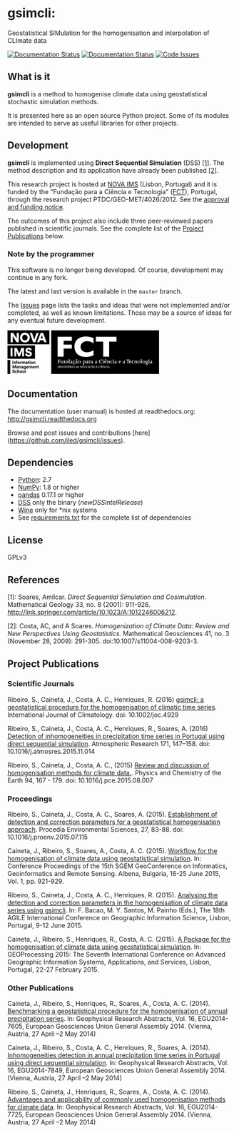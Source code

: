 # gsimcli:
Geostatistical SIMulation for the homogenisation and interpolation of
CLImate data

[![Documentation Status](https://readthedocs.org/projects/gsimcli/badge/?version=latest)](http://gsimcli.readthedocs.org/en/latest/?badge=latest) [![Documentation Status](https://readthedocs.org/projects/gsimcli/badge/?version=dev)](http://gsimcli.readthedocs.org/en/latest/?badge=dev) [![Code Issues](https://www.quantifiedcode.com/api/v1/project/d5107719f2724f41bc1b18665a164616/snapshot/origin:dev:HEAD/badge.svg)](https://www.quantifiedcode.com/app/project/d5107719f2724f41bc1b18665a164616)

## What is it

**gsimcli** is a method to homogenise climate data using
geostatistical stochastic simulation methods.

It is presented here as an open source Python project. Some of its
modules are intended to serve as useful libraries for other projects.

## Development

**gsimcli** is implemented using **Direct Sequential
Simulation** (DSS) [[1]](#ref1). The method description and its application have already
been published [[2]](#ref2).

This research project is hosted at [NOVA IMS](http://www.novaims.unl.pt)
(Lisbon, Portugal) and it is funded by the "Fundação para a Ciência e
Tecnologia" ([FCT](http://www.fct.pt)), Portugal, through the research project
PTDC/GEO-MET/4026/2012. See the [approval and funding notice](http://www.novaims.unl.pt/documentos/P_GSIMCLI_EN.pdf).

The outcomes of this project also include three peer-reviewed papers published in
scientific journals. See the complete list of the [Project Publications](#publications)
below.

### Note by the programmer

This software is no longer being developed. Of course, development may continue
in any fork.

The latest and last version is available in the `master` branch.

The [Issues](https://github.com/iled/gsimcli/issues) page lists the tasks and
ideas that were not implemented and/or completed, as well as known limitations.
Those may be a source of ideas for any eventual future development.

![NOVA IMS](/images/IMS_Preto_logo.png) ![FCT](/images/logo_FCT.png)

## Documentation

The documentation (user manual) is hosted at readthedocs.org:
http://gsimcli.readthedocs.org

Browse and post issues and contributions [here]
(https://github.com/iled/gsimcli/issues).

## Dependencies

- [Python](http://www.python.org): 2.7
- [NumPy](http://www.numpy.org): 1.8 or higher
- [pandas](http://pandas.pydata.org) 0.17.1 or higher
- [DSS](https://sites.google.com/site/cmrpsoftware/downloads) only the binary (*newDSSintelRelease*)
- [Wine](http://www.winehq.org) only for *nix systems
- See [requirements.txt](requirements.txt) for the complete list of dependencies

## License

GPLv3

## References

<a name="ref1"></a>[1]: Soares, Amílcar. *Direct Sequential Simulation and Cosimulation.*
Mathematical Geology 33, no. 8 (2001): 911-926.
http://link.springer.com/article/10.1023/A:1012246006212.

<a name="ref2"></a>[2]: Costa, AC, and A Soares. *Homogenization of Climate Data: Review and New
Perspectives Using Geostatistics.* Mathematical Geosciences 41, no. 3 (November
28, 2009): 291-305. doi:10.1007/s11004-008-9203-3.


## <a name="publications"></a>Project Publications

### Scientific Journals

Ribeiro, S., Caineta, J., Costa, A. C., Henriques, R. (2016) [gsimcli: a geostatistical procedure for the homogenisation of climatic time series](http://doi.org/10.1002/joc.4929). International Journal of Climatology. doi: 10.1002/joc.4929

Ribeiro, S., Caineta, J., Costa, A. C., Henriques, R., Soares, A. (2016) [Detection of inhomogeneities in precipitation time series in Portugal using direct sequential simulation](http://doi.org/10.1016/j.atmosres.2015.11.014). Atmospheric Research 171, 147–158. doi: 10.1016/j.atmosres.2015.11.014

Ribeiro, S., Caineta, J., Costa, A. C., (2015) [Review and discussion of homogenisation methods for climate data.](http://doi.org/10.1016/j.pce.2015.08.007). Physics and Chemistry of the Earth 94, 167 - 179. doi: 10.1016/j.pce.2015.08.007

### Proceedings

Ribeiro, S., Caineta, J., Costa, A. C., Soares, A. (2015). [Establishment of detection and correction parameters for a geostatistical homogenisation approach](http://doi.org/10.1016/j.proenv.2015.07.115). Procedia Environmental Sciences, 27, 83-88. doi: 10.1016/j.proenv.2015.07.115

Caineta, J., Ribeiro, S., Soares, A., Costa, A. C. (2015). [Workflow for the homogenisation of climate data using geostatistical simulation](http://sgem.org/sgemlib/spip.php?article5707). In: Conference Proceedings of the 15th SGEM GeoConference on Informatics, Geoinformatics and Remote Sensing. Albena, Bulgaria, 16-25 June 2015, Vol. 1, pp. 921-929.

Ribeiro, S., Caineta, J., Costa, A. C., Henriques, R. (2015). [Analysing the detection and correction parameters in the homogenisation of climate data series using gsimcli](https://agile-online.org/Conference_Paper/cds/agile_2015/shortpapers/59/59_Paper_in_PDF.pdf ). In: F. Bacao, M. Y. Santos, M. Painho (Eds.), The 18th AGILE International Conference on Geographic Information Science, Lisbon, Portugal, 9-12 June 2015.

Caineta, J., Ribeiro, S., Henriques, R., Costa, A. C. (2015). [A Package for the homogenisation of climate data using geostatistical simulation](https://www.thinkmind.org/index.php?view=article&articleid=geoprocessing_2015_6_40_30130). In: GEOProcessing 2015: The Seventh International Conference on Advanced Geographic Information Systems, Applications, and Services, Lisbon, Portugal, 22-27 February 2015.

### Other Publications

Caineta, J., Ribeiro, S., Henriques, R., Soares, A., Costa, A. C. (2014). [Benchmarking a geostatistical procedure for the homogenisation of annual precipitation series](http://meetingorganizer.copernicus.org/EGU2014/EGU2014-7605.pdf). In: Geophysical Research Abstracts, Vol. 16, EGU2014-7605, European Geosciences Union General Assembly 2014. (Vienna, Austria, 27 April –2 May 2014)

Caineta, J., Ribeiro, S., Costa, A. C., Henriques, R., Soares, A. (2014). [Inhomogeneities detection in annual precipitation time series in Portugal using direct sequential simulation](http://meetingorganizer.copernicus.org/EGU2014/EGU2014-7849.pdf). In: Geophysical Research Abstracts, Vol. 16, EGU2014-7849, European Geosciences Union General Assembly 2014. (Vienna, Austria, 27 April –2 May 2014)

Ribeiro, S., Caineta, J., Henriques, R., Soares, A., Costa, A. C. (2014). [Advantages and applicability of commonly used homogenisation methods for climate data](http://meetingorganizer.copernicus.org/EGU2014/EGU2014-7725.pdf). In: Geophysical Research Abstracts, Vol. 16, EGU2014-7725, European Geosciences Union General Assembly 2014. (Vienna, Austria, 27 April –2 May 2014)
